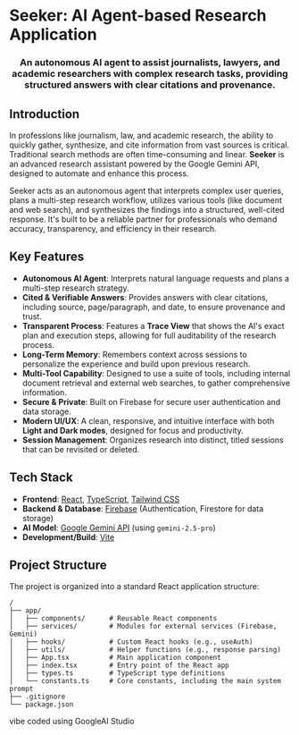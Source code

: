 
# Seeker: AI Agent-based Research Application

<h3 align="center">An autonomous AI agent to assist journalists, lawyers, and academic researchers with complex research tasks, providing structured answers with clear citations and provenance.</h3>

## Introduction

In professions like journalism, law, and academic research, the ability to quickly gather, synthesize, and cite information from vast sources is critical. Traditional search methods are often time-consuming and linear. **Seeker** is an advanced research assistant powered by the Google Gemini API, designed to automate and enhance this process.

Seeker acts as an autonomous agent that interprets complex user queries, plans a multi-step research workflow, utilizes various tools (like document and web search), and synthesizes the findings into a structured, well-cited response. It's built to be a reliable partner for professionals who demand accuracy, transparency, and efficiency in their research.

## Key Features

-   **Autonomous AI Agent**: Interprets natural language requests and plans a multi-step research strategy.
-   **Cited & Verifiable Answers**: Provides answers with clear citations, including source, page/paragraph, and date, to ensure provenance and trust.
-   **Transparent Process**: Features a **Trace View** that shows the AI's exact plan and execution steps, allowing for full auditability of the research process.
-   **Long-Term Memory**: Remembers context across sessions to personalize the experience and build upon previous research.
-   **Multi-Tool Capability**: Designed to use a suite of tools, including internal document retrieval and external web searches, to gather comprehensive information.
-   **Secure & Private**: Built on Firebase for secure user authentication and data storage.
-   **Modern UI/UX**: A clean, responsive, and intuitive interface with both **Light and Dark modes**, designed for focus and productivity.
-   **Session Management**: Organizes research into distinct, titled sessions that can be revisited or deleted.

## Tech Stack

-   **Frontend**: [React](https://reactjs.org/), [TypeScript](https://www.typescriptlang.org/), [Tailwind CSS](https://tailwindcss.com/)
-   **Backend & Database**: [Firebase](https://firebase.google.com/) (Authentication, Firestore for data storage)
-   **AI Model**: [Google Gemini API](https://ai.google.dev/) (using `gemini-2.5-pro`)
-   **Development/Build**: [Vite](https://vitejs.dev/)

## Project Structure

The project is organized into a standard React application structure:

```
/
├── app/
│   ├── components/      # Reusable React components
│   ├── services/        # Modules for external services (Firebase, Gemini)
│   ├── hooks/           # Custom React hooks (e.g., useAuth)
│   ├── utils/           # Helper functions (e.g., response parsing)
│   ├── App.tsx          # Main application component
│   ├── index.tsx        # Entry point of the React app
│   ├── types.ts         # TypeScript type definitions
│   └── constants.ts     # Core constants, including the main system prompt
├── .gitignore
└── package.json
```

vibe coded using GoogleAI Studio